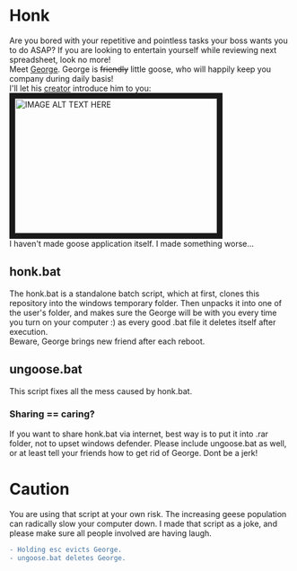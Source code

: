 # Honk
Are you bored with your repetitive and pointless tasks your boss wants you to do ASAP? If you are looking to entertain yourself while reviewing next spreadsheet, look no more!  
Meet [George](https://static.wikia.nocookie.net/sanicman/images/6/62/GSmoqxj.jpg/revision/latest?cb=20191130070117). George is ~~friendly~~ little goose, who will happily keep you company during daily basis!  
I'll let his [creator](https://samperson.itch.io/desktop-goose) introduce him to you:  
<a href="http://www.youtube.com/watch?feature=player_embedded&v=EQx6fyrZDWM
" target="_blank"><img src="http://img.youtube.com/vi/EQx6fyrZDWM/0.jpg" 
alt="IMAGE ALT TEXT HERE" width="360" height="240" border="10" /></a>  
I haven't made goose application itself. I made something worse... 
## honk.bat
The honk.bat is a standalone batch script, which at first, clones this repository into the windows temporary folder. Then unpacks it into one of the user's folder, and makes sure the George will be with you every time you turn on your computer :) as every good .bat file it deletes itself after execution.  
Beware, George brings new friend after each reboot.
## ungoose.bat
This script fixes all the mess caused by honk.bat.
### Sharing == caring?
If you want to share honk.bat via internet, best way is to put it into .rar folder, not to upset windows defender. Please include ungoose.bat as well, or at least tell your friends how to get rid of George. Dont be a jerk!
# Caution
You are using that script at your own risk. The increasing geese population can radically slow your computer down. I made that script as a joke, and please make sure all people involved are having laugh.  
```diff
- Holding esc evicts George.
- ungoose.bat deletes George.
```
